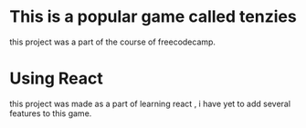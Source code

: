 # This is a popular game called tenzies
this project was a part of the course of freecodecamp.

# Using React 
this project was made as a part of learning react , i have yet to add several features to this game.


